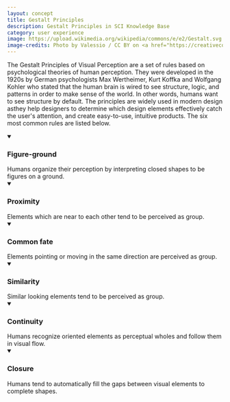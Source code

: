 ```yaml
---
layout: concept
title: Gestalt Principles
description: Gestalt Principles in SCI Knowledge Base
category: user experience
image: https://upload.wikimedia.org/wikipedia/commons/e/e2/Gestalt.svg
image-credits: Photo by Valessio / CC BY on <a href="https://creativecommons.org/licenses/by/4.0">https://creativecommons.org/licenses/by/4.0</a>
---
```

The Gestalt Principles of Visual Perception are a set of rules based on psychological theories of human perception. They were developed in the 1920s by German psychologists Max Wertheimer, Kurt Koffka and Wolfgang Kohler who stated that the human brain is wired to see structure, logic, and patterns in order to make sense of the world. In other words, humans want to see structure by default. The principles are widely used in modern design asthey help designers to determine which design elements effectively catch the user's attention, and create easy-to-use, intuitive products. The six most common rules are listed below.

<details markdown="1" open>
<summary><h3>Figure-ground</h3></summary> 
Humans organize their perception by interpreting closed shapes to be figures on a ground.
</details>

<details markdown="1" open>
<summary><h3>Proximity</h3></summary> 
Elements which are near to each other tend to be perceived as group.
</details>

<details markdown="1" open>
<summary><h3>Common fate</h3></summary> 
Elements pointing or moving in the same direction are perceived as group.
</details>

<details markdown="1" open>
<summary><h3>Similarity</h3></summary> 
Similar looking elements tend to be perceived as group.
</details>

<details markdown="1" open>
<summary><h3>Continuity</h3></summary> 
Humans recognize oriented elements as perceptual wholes and follow them in visual flow.
</details>

<details markdown="1" open>
<summary><h3>Closure</h3></summary> 
Humans tend to automatically fill the gaps between visual elements to complete shapes.
</details>











